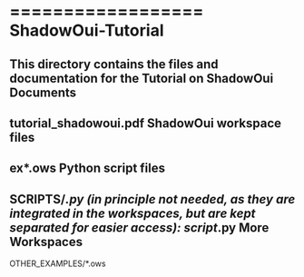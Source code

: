 ==================
ShadowOui-Tutorial
==================
This directory contains the files and documentation for the Tutorial on
ShadowOui
Documents
---------
tutorial_shadowoui.pdf
ShadowOui workspace files
-------------------------
ex*.ows
Python script files
-------------------
SCRIPTS/*.py
(in principle not needed, as they are integrated in the workspaces, but are kept separated for easier access):
script*.py
More Workspaces
---------------
OTHER_EXAMPLES/*.ows

